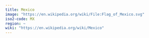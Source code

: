```yaml
---
title: Mexico
image: "https://en.wikipedia.org/wiki/File:Flag_of_Mexico.svg"
iso2-code: MX
region: ~
wiki: "https://en.wikipedia.org/wiki/Mexico"
---
```

